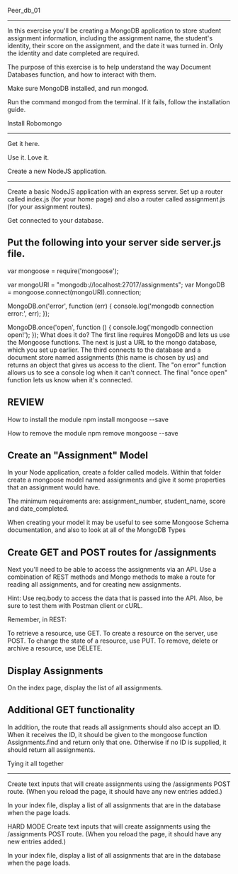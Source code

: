 Peer_db_01
______________________


In this exercise you'll be creating a MongoDB application to store student assignment information, including the assignment name, the student's identity, their score on the assignment, and the date it was turned in. Only the identity and date completed are required.

The purpose of this exercise is to help understand the way Document Databases function, and how to interact with them.

Make sure MongoDB installed, and run mongod.

Run the command mongod from the terminal. If it fails, follow the installation guide.

Install Robomongo
_____________________

Get it here.

Use it. Love it.

Create a new NodeJS application.
______________________________

Create a basic NodeJS application with an express server. Set up a router called index.js (for your home page) and also a router called assignment.js (for your assignment routes).

Get connected to your database.

Put the following into your server side server.js file.
-------------------------------------------------------

var mongoose = require('mongoose');

var mongoURI = "mongodb://localhost:27017/assignments";
var MongoDB = mongoose.connect(mongoURI).connection;

MongoDB.on('error', function (err) {
    console.log('mongodb connection error:', err);
});

MongoDB.once('open', function () {
  console.log('mongodb connection open!');
});
What does it do? The first line requires MongoDB and lets us use the Mongoose functions. The next is just a URL to the mongo database, which you set up earlier. The third connects to the database and a document store named assignments (this name is chosen by us) and returns an object that gives us access to the client. The "on error" function allows us to see a console log when it can't connect. The final "once open" function lets us know when it's connected.

REVIEW
----------
How to install the module npm install mongoose --save

How to remove the module npm remove mongoose --save

Create an "Assignment" Model
-----------------------------

In your Node application, create a folder called models. Within that folder create a mongoose model named assignments and give it some properties that an assignment would have.

The minimum requirements are: assignment_number, student_name, score and date_completed.

When creating your model it may be useful to see some Mongoose Schema documentation, and also to look at all of the MongoDB Types

Create GET and POST routes for /assignments
--------------------------------------------------

Next you'll need to be able to access the assignments via an API. Use a combination of REST methods and Mongo methods to make a route for reading all assignments, and for creating new assignments.

Hint: Use req.body to access the data that is passed into the API. Also, be sure to test them with Postman client or cURL.

Remember, in REST:

To retrieve a resource, use GET. To create a resource on the server, use POST. To change the state of a resource, use PUT. To remove, delete or archive a resource, use DELETE.

Display Assignments
---------------------

On the index page, display the list of all assignments.

Additional GET functionality
---------------------------------

In addition, the route that reads all assignments should also accept an ID. When it receives the ID, it should be given to the mongoose function Assignments.find and return only that one. Otherwise if no ID is supplied, it should return all assignments.

Tying it all together
__________________________

Create text inputs that will create assignments using the /assignments POST route. (When you reload the page, it should have any new entries added.)

In your index file, display a list of all assignments that are in the database when the page loads.

HARD MODE
Create text inputs that will create assignments using the /assignments POST route. (When you reload the page, it should have any new entries added.)

In your index file, display a list of all assignments that are in the database when the page loads.

